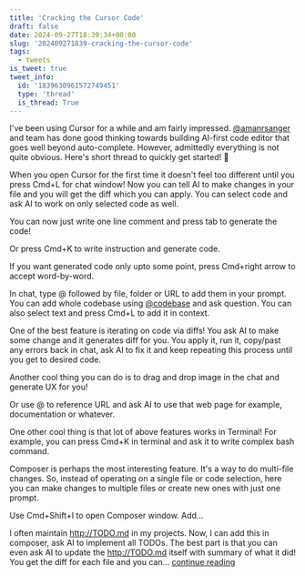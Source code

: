 ```yaml
---
title: 'Cracking the Cursor Code'
draft: false
date: 2024-09-27T18:39:34+00:00
slug: '202409271839-cracking-the-cursor-code'
tags:
  - tweets
is_tweet: true
tweet_info:
  id: '1839630961572749451'
  type: 'thread'
  is_thread: True
---
```




I've been using Cursor for a while and am fairly impressed.  [@amanrsanger](https://x.com/amanrsanger) and team has done good thinking towards building AI-first code editor that goes well beyond auto-complete. However, admittedly everything is not quite obvious. Here's short thread to quickly get started! 🧵

When you open Cursor for the first time it doesn't feel too different until you press Cmd+L for chat window! Now you can tell AI to make changes in your file and you will get the diff which you can apply. You can select code and ask AI to work on only selected code as well.

You can now just write one line comment and press tab to generate the code!

Or press Cmd+K to write instruction and generate code. 

If you want generated code only upto some point, press Cmd+right arrow to accept word-by-word.

In chat, type @ followed by file, folder or URL to add them in your prompt. You can add whole codebase using [@codebase](https://x.com/codebase) and ask question. You can also select text and press Cmd+L to add it in context.

One of the best feature is iterating on code via diffs! You ask AI to make some change and it generates diff for you. You apply it, run it, copy/past any errors back in chat, ask AI to fix it and keep repeating this process until you get to desired code.

Another cool thing you can do is to drag and drop image in the chat and generate UX for you! 

Or use @ to reference URL and ask AI to use that web page for example, documentation or whatever.

One other cool thing is that lot of above features works in Terminal! For example, you can press Cmd+K in terminal and ask it to write complex bash command.

Composer is perhaps the most interesting feature. It's a way to do multi-file changes. So, instead of operating on a single file or code selection, here you can make changes to multiple files or create new ones with just one prompt.

Use Cmd+Shift+I to open Composer window. Add…

I often maintain <http://TODO.md> in my projects. Now, I can add this in composer, ask AI to implement all TODOs. The best part is that you can even ask AI to update the <http://TODO.md> itself with summary of what it did! You get the diff for each file and you can… [continue reading](https://x.com/sytelus/status/1839630961572749451)
